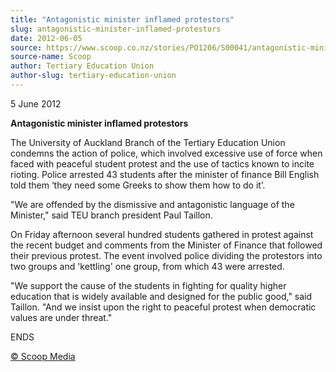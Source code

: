 ```yaml
---
title: "Antagonistic minister inflamed protestors"
slug: antagonistic-minister-inflamed-protestors
date: 2012-06-05
source: https://www.scoop.co.nz/stories/PO1206/S00041/antagonistic-minister-inflamed-protestors.htm
source-name: Scoop
author: Tertiary Education Union
author-slug: tertiary-education-union
---
```


<p>5 June 2012</p>

<p><b>Antagonistic minister inflamed
protestors</b></p>

<p>The University of Auckland Branch of the
Tertiary Education Union condemns the action of police,
which involved excessive use of force when faced with
peaceful student protest and the use of tactics known to
incite rioting. Police arrested 43 students after the
minister of finance Bill English told them ‘they need some
Greeks to show them how to do it’.</p>

<p>"We are offended by
the dismissive and antagonistic language of the Minister,"
said TEU branch president Paul Taillon.</p>

<p>On Friday
afternoon several hundred students gathered in protest
against the recent budget and comments from the Minister of
Finance that followed their previous protest. The event
involved police dividing the protestors into two groups and
'kettling' one group, from which 43 were arrested.</p>

<p>"We
support the cause of the students in fighting for quality
higher education that is widely available and designed for
the public good," said Taillon. "And we insist upon the
right to peaceful protest when democratic values are under
threat."</p>

<p>ENDS
</p>

<p>
<a href="http://www.scoop.co.nz/about/terms.html" target="_blank"><span>© Scoop Media</span></a>
         </p>